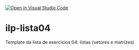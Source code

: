 [![Open in Visual Studio Code](https://classroom.github.com/assets/open-in-vscode-2e0aaae1b6195c2367325f4f02e2d04e9abb55f0b24a779b69b11b9e10269abc.svg)](https://classroom.github.com/online_ide?assignment_repo_id=15530607&assignment_repo_type=AssignmentRepo)
# ilp-lista04
Template da lista de exercícios 04: listas (vetores e matrizes)
